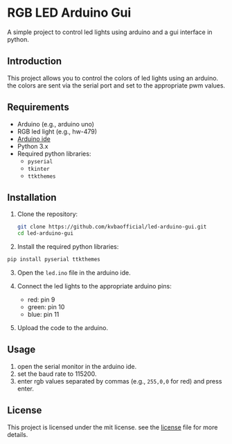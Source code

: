 # RGB LED Arduino Gui

A simple project to control led lights using arduino and a gui interface in python.

## Introduction

This project allows you to control the colors of led lights using an arduino. the colors are sent via the serial port and set to the appropriate pwm values.

## Requirements

- Arduino (e.g., arduino uno)
- RGB led light (e.g., hw-479)
- [Arduino ide](https://www.arduino.cc/en/software)
- Python 3.x
- Required python libraries:
  - `pyserial`
  - `tkinter`
  - `ttkthemes`

## Installation

1. Clone the repository:

   ```sh
   git clone https://github.com/kvbaofficial/led-arduino-gui.git
   cd led-arduino-gui
   ```

2. Install the required python libraries:

```sh
pip install pyserial ttkthemes
```

3. Open the `led.ino` file in the arduino ide.

4. Connect the led lights to the appropriate arduino pins:

   - red: pin 9
   - green: pin 10
   - blue: pin 11

5. Upload the code to the arduino.

## Usage

1. open the serial monitor in the arduino ide.
2. set the baud rate to 115200.
3. enter rgb values separated by commas (e.g., `255,0,0` for red) and press enter.

## License

This project is licensed under the mit license. see the [license](LICENSE.md) file for more details.
